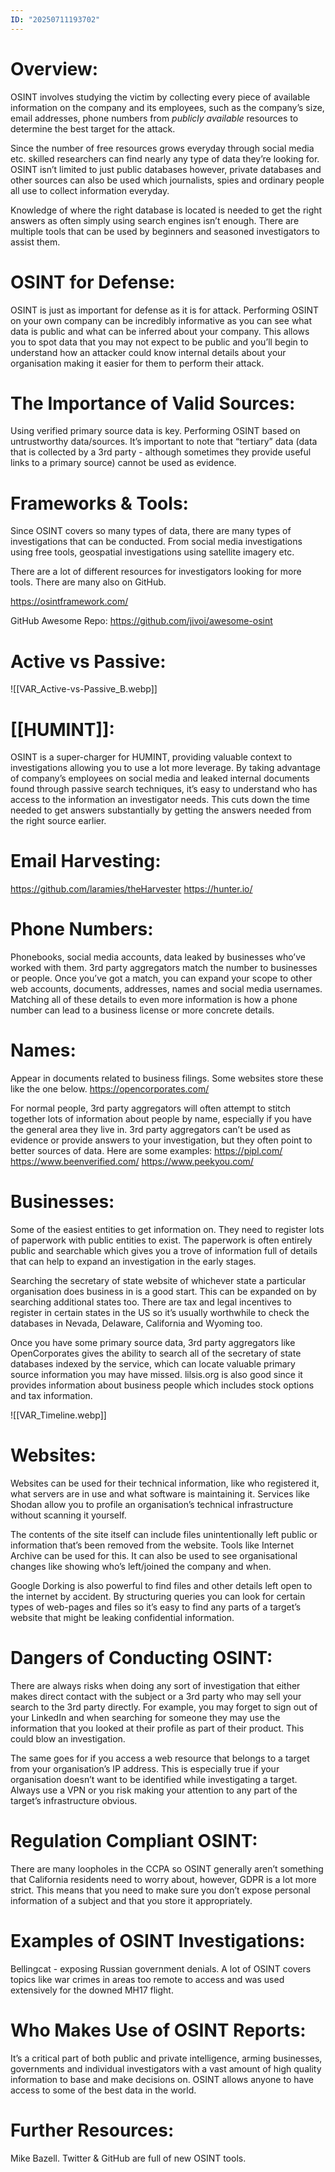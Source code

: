 ```yaml
---
ID: "20250711193702"
---
```

# Overview:
OSINT involves studying the victim by collecting every piece of available information on the company and its employees, such as the company’s size, email addresses, phone numbers from _publicly available_ resources to determine the best target for the attack.

Since the number of free resources grows everyday through social media etc. skilled researchers can find nearly any type of data they’re looking for. OSINT isn’t limited to just public databases however, private databases and other sources can also be used which journalists, spies and ordinary people all use to collect information everyday.

Knowledge of where the right database is located is needed to get the right answers as often simply using search engines isn’t enough. There are multiple tools that can be used by beginners and seasoned investigators to assist them.

# OSINT for Defense:
OSINT is just as important for defense as it is for attack. Performing OSINT on your own company can be incredibly informative as you can see what data is public and what can be inferred about your company. This allows you to spot data that you may not expect to be public and you’ll begin to understand how an attacker could know internal details about your organisation making it easier for them to perform their attack.

# The Importance of Valid Sources:
Using verified primary source data is key. Performing OSINT based on untrustworthy data/sources. It’s important to note that “tertiary” data (data that is collected by a 3rd party - although sometimes they provide useful links to a primary source) cannot be used as evidence.

# Frameworks & Tools:
Since OSINT covers so many types of data, there are many types of investigations that can be conducted. From social media investigations using free tools, geospatial investigations using satellite imagery etc.

There are a lot of different resources for investigators looking for more tools. There are many also on GitHub.

https://osintframework.com/

GitHub Awesome Repo:
https://github.com/jivoi/awesome-osint


# Active vs Passive:
![[VAR_Active-vs-Passive_B.webp]]


# [[HUMINT]]:
OSINT is a super-charger for HUMINT, providing valuable context to investigations allowing you to use a lot more leverage. By taking advantage of company’s employees on social media and leaked internal documents found through passive search techniques, it’s easy to understand who has access to the information an investigator needs. This cuts down the time needed to get answers substantially by getting the answers needed from the right source earlier.


# Email Harvesting:
https://github.com/laramies/theHarvester
https://hunter.io/
# Phone Numbers:
Phonebooks, social media accounts, data leaked by businesses who’ve worked with them. 3rd party aggregators match the number to businesses or people. Once you’ve got a match, you can expand your scope to other web accounts, documents, addresses, names and social media usernames. Matching all of these details to even more information is how a phone number can lead to a business license or more concrete details.


# Names:
Appear in documents related to business filings. Some websites store these like the one below.
https://opencorporates.com/

For normal people, 3rd party aggregators will often attempt to stitch together lots of information about people by name, especially if you have the general area they live in. 3rd party aggregators can’t be used as evidence or provide answers to your investigation, but they often point to better sources of data. Here are some examples:
https://pipl.com/
https://www.beenverified.com/
https://www.peekyou.com/


# Businesses:
Some of the easiest entities to get information on. They need to register lots of paperwork with public entities to exist. The paperwork is often entirely public and searchable which gives you a trove of information full of details that can help to expand an investigation in the early stages.

Searching the secretary of state website of whichever state a particular organisation does business in is a good start. This can be expanded on by searching additional states too. There are tax and legal incentives to register in certain states in the US so it’s usually worthwhile to check the databases in Nevada, Delaware, California and Wyoming too.

Once you have some primary source data, 3rd party aggregators like OpenCorporates gives the ability to search all of the secretary of state databases indexed by the service, which can locate valuable primary source information you may have missed. lilsis.org is also good since it provides information about business people which includes stock options and tax information.

![[VAR_Timeline.webp]]

# Websites:
Websites can be used for their technical information, like who registered it, what servers are in use and what software is maintaining it. Services like Shodan allow you to profile an organisation’s technical infrastructure without scanning it yourself.

The contents of the site itself can include files unintentionally left public or information that’s been removed from the website.  Tools like Internet Archive can be used for this. It can also be used to see organisational changes like showing who’s left/joined the company and when.

Google Dorking is also powerful to find files and other details left open to the internet by accident. By structuring queries you can look for certain types of web-pages and files so it’s easy to find any parts of a target’s website that might be leaking confidential information.


# Dangers of Conducting OSINT:
There are always risks when doing any sort of investigation that either makes direct contact with the subject or a 3rd party who may sell your search to the 3rd party directly. For example, you may forget to sign out of your LinkedIn and when searching for someone they may use the information that you looked at their profile as part of their product. This could blow an investigation. 

The same goes for if you access a web resource that belongs to a target from your organisation’s IP address. This is especially true if your organisation doesn’t want to be identified while investigating a target. Always use a VPN or you risk making your attention to any part of the target’s infrastructure obvious.


# Regulation Compliant OSINT:
There are many loopholes in the CCPA so OSINT generally aren’t something that California residents need to worry about, however, GDPR is a lot more strict. This means that you need to make sure you don’t expose personal information of a subject and that you store it appropriately.


# Examples of OSINT Investigations:
Bellingcat - exposing Russian government denials. A lot of OSINT covers topics like war crimes in areas too remote to access and was used extensively for the downed MH17 flight.


# Who Makes Use of OSINT Reports:
It’s a critical part of both public and private intelligence, arming businesses, governments and individual investigators with a vast amount of high quality information to base and make decisions on. OSINT allows anyone to have access to some of the best data in the world.

# Further Resources:
Mike Bazell. Twitter & GitHub are full of new OSINT tools.